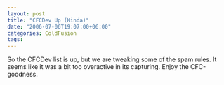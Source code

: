 ```yaml
---
layout: post
title: "CFCDev Up (Kinda)"
date: "2006-07-06T19:07:00+06:00"
categories: ColdFusion 
tags: 
---
```


So the CFCDev list is up, but we are tweaking some of the spam rules. It seems like it was a bit too overactive in its capturing. Enjoy the CFC-goodness.